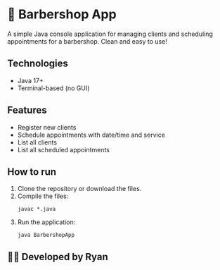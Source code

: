 # 💈 Barbershop App

A simple Java console application for managing clients and scheduling appointments for a barbershop. Clean and easy to use!

## Technologies
- Java 17+
- Terminal-based (no GUI)

##  Features
- Register new clients
- Schedule appointments with date/time and service
- List all clients
- List all scheduled appointments

## How to run
1. Clone the repository or download the files.
2. Compile the files:
   ```
   javac *.java
   ```
3. Run the application:
   ```
   java BarbershopApp
   ```

## 👨‍💻 Developed by Ryan
